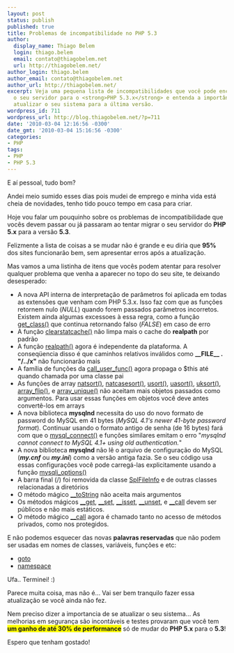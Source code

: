 ```yaml
---
layout: post
status: publish
published: true
title: Problemas de incompatibilidade no PHP 5.3
author:
  display_name: Thiago Belem
  login: thiago.belem
  email: contato@thiagobelem.net
  url: http://thiagobelem.net/
author_login: thiago.belem
author_email: contato@thiagobelem.net
author_url: http://thiagobelem.net/
excerpt: Veja uma pequena lista de incompatibilidades que você pode encontrar ao atualizar
  o seu servidor para o <strong>PHP 5.3.x</strong> e entenda a importância de sempre
  atualizar o seu sistema para a última versão.
wordpress_id: 711
wordpress_url: http://blog.thiagobelem.net/?p=711
date: '2010-03-04 12:16:56 -0300'
date_gmt: '2010-03-04 15:16:56 -0300'
categories:
- PHP
tags:
- PHP
- PHP 5.3
---
```

<p>E aí pessoal, tudo bom?</p>
<p>Andei meio sumido esses dias pois mudei de emprego e minha vida está cheia de novidades, tenho tido pouco tempo em casa para criar.</p>
<p>Hoje vou falar um pouquinho sobre os problemas de incompatibilidade que vocês devem passar ou já passaram ao tentar migrar o seu servidor do <strong>PHP 5.x</strong> para a versão <strong>5.3</strong>.</p>
<p>Felizmente a lista de coisas a se mudar não é grande e eu diria que <strong>95%</strong> dos sites funcionarão bem, sem apresentar erros após a atualização.</p>
<p>Mas vamos a uma listinha de itens que vocês podem atentar para resolver qualquer problema que venha a aparecer no topo do seu site, te deixando desesperado:</p>
<ul>
<li>A nova API interna de interpretação de parâmetros foi aplicada em todas as extensões que venham com PHP 5.3.x. Isso faz com que as funções retornem nulo (<em>NULL</em>) quando forem passados parâmetros incorretos. Existem ainda algumas excessoes à essa regra, como a função <a href="http://www.php.net/manual/pt_BR/function.get-class.php">get_class()</a> que continua retornando falso (<em>FALSE</em>) em caso de erro</li>
<li>A função <a href="http://www.php.net/manual/pt_BR/function.clearstatcache.php">clearstatcache()</a> não limpa mais o cache do <strong>realpath</strong> por padrão</li>
<li>A função <a href="http://us3.php.net/manual/en/function.realpath.php">realpath()</a> agora é independente da plataforma. A conseqüencia disso é que caminhos relativos inválidos como <strong>__FILE__ . "/../x"</strong> não funcionarão mais</li>
<li>A família de funções da <a href="http://us2.php.net/manual/en/function.call-user-func.php">call_user_func()</a> agora propaga o $this até quando chamada por uma classe pai</li>
<li>As funções de array <a href="http://us2.php.net/manual/en/function.natsort.php">natsort()</a>,      <a href="http://us3.php.net/manual/en/function.natcasesort.php">natcasesort()</a>, <a href="http://us.php.net/manual/en/function.usort.php">usort()</a>,      <a href="http://us2.php.net/manual/en/function.uasort.php">uasort()</a>, <a href="http://us3.php.net/manual/en/function.uksort.php">uksort()</a>,      <a href="http://us2.php.net/manual/en/function.array-flip.php">array_flip()</a>, e <a href="http://us2.php.net/manual/en/function.array-unique.php">array_unique()</a> não aceitam mais objetos passados como argumentos. Para usar essas funções em objetos você deve antes convertê-los em arrays</li>
<li>A nova biblioteca <strong>mysqlnd</strong> necessita do uso do novo formato de password do MySQL em 41 bytes (<em>MySQL 4.1's newer 41-byte password format</em>). Continuar usando o formato antigo de senha (de 16 bytes) fará com que o <a href="http://us3.php.net/manual/en/function.mysql-connect.php">mysql_connect()</a> e funções similares emitam o erro "<em>mysqlnd cannot connect to MySQL 4.1+ using old authentication.</em>"</li>
<li>A nova biblioteca <strong>mysqlnd</strong> não lê o arquivo de configuração do MySQL (<strong><em>my.cnf</em></strong> ou <strong><em>my.ini</em></strong>) como a versão antiga fazia. Se o seu código usa essas configurações você pode carregá-las explicitamente usando a função <a href="http://us.php.net/manual/en/mysqli.options.php">mysqli_options()</a></li>
<li>A barra final (/) foi removida da classe <a href="http://us2.php.net/manual/en/class.splfileinfo.php">SplFileInfo</a> e de outras classes relacionadas a diretórios</li>
<li>O método mágico <a href="http://us.php.net/manual/en/language.oop5.magic.php">__toString</a> não aceita mais argumentos</li>
<li>Os métodos mágicos <a href="http://us2.php.net/manual/en/language.oop5.overloading.php">__get</a>, <a href="http://us2.php.net/manual/en/language.oop5.overloading.php">__set</a>, <a href="http://us2.php.net/manual/en/language.oop5.overloading.php">__isset</a>, <a href="http://us2.php.net/manual/en/language.oop5.overloading.php">__unset</a>, e <a href="http://us3.php.net/manual/en/language.oop5.overloading.php">__call</a> devem ser públicos e não mais estáticos.</li>
<li>O método mágico <a href="http://us3.php.net/manual/en/language.oop5.overloading.php">__call</a> agora é chamado tanto no acesso de métodos privados, como nos protegidos.</li>
</ul>
<p>E não podemos esquecer das novas <strong>palavras reservadas</strong> que não podem ser usadas em nomes de classes, variáveis, funções e etc:</p>
<ul>
<li><a href="http://us3.php.net/manual/en/control-structures.goto.php">goto</a></li>
<li><a href="http://us3.php.net/manual/en/language.namespaces.php">namespace</a></li>
</ul>
<p>Ufa.. Terminei! :)</p>
<p>Parece muita coisa, mas não é... Vai ser bem tranquilo fazer essa atualização se você ainda não fez.</p>
<p>Nem preciso dizer a importancia de se atualizar o seu sistema... As melhorias em segurança são incontáveis e testes provaram que você tem <strong style="background: yellow">um ganho de até 30% de performance</strong> só de mudar do <strong>PHP 5.x</strong> para o <strong>5.3</strong>!</p>
<p>Espero que tenham gostado!</p>
